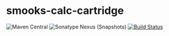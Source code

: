 # smooks-calc-cartridge

![Maven Central](https://img.shields.io/maven-central/v/org.smooks.cartridges/smooks-calc-cartridge)
![Sonatype Nexus (Snapshots)](https://img.shields.io/nexus/s/org.smooks.cartridges/smooks-calc-cartridge?server=https%3A%2F%2Foss.sonatype.org)
[![Build Status](https://travis-ci.org/smooks/smooks-calc-cartridge.svg?branch=master)](https://travis-ci.org/smooks/smooks-calc-cartridge)